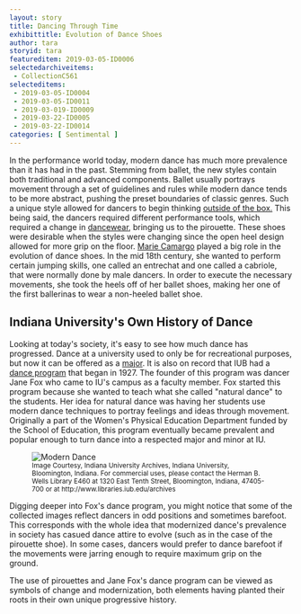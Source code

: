 ```yaml
---
layout: story
title: Dancing Through Time
exhibittitle: Evolution of Dance Shoes
author: tara
storyid: tara
featureditem: 2019-03-05-ID0006
selectedarchiveitems:
 - CollectionC561
selecteditems:
 - 2019-03-05-ID0004
 - 2019-03-05-ID0011
 - 2019-03-019-ID0009
 - 2019-03-22-ID0005
 - 2019-03-22-ID0014
categories: [ Sentimental ]
---
```


In the performance world today, modern dance has much more prevalence than it has had in the past. Stemming from ballet, the new styles contain both traditional and advanced components. Ballet usually portrays movement through a set of guidelines and rules while modern dance tends to be more abstract, pushing the preset boundaries of classic genres. Such a unique style allowed for dancers to begin thinking [outside of the box.](https://www.jstor.org/stable/3849882) This being said, the dancers required different performance tools, which required a change in [dancewear,](https://www.jstor.org/stable/40259742?seq=1#metadata_info_tab_contents) bringing us to the pirouette. These shoes were desirable when the styles were changing since the open heel design allowed for more grip on the floor. [Marie Camargo](https://www.britannica.com/biography/Marie-Camargo) played a big role in the evolution of dance shoes. In the mid 18th century, she wanted to perform certain jumping skills, one called an entrechat and one called a cabriole, that were normally done by male dancers. In order to execute the necessary movements, she took the heels off of her ballet shoes, making her one of the first ballerinas to wear a non-heeled ballet shoe.

## Indiana University's Own History of Dance

Looking at today's society, it's easy to see how much dance has progressed. Dance at a university used to only be for recreational purposes, but now it can be offered as a [major](https://college.indiana.edu/academics/degrees-majors/major-guides/dance-bfa.html). It is also on record that IUB had a [dance program](http://purl.dlib.indiana.edu/iudl/findingaids/archives/InU-Ar-VAD4124) that began in 1927. The founder of this program was dancer Jane Fox who came to IU's campus as a faculty member. Fox started this program because she wanted to teach what she called "natural dance" to the students. Her idea for natural dance was having her students use modern dance techniques to portray feelings and ideas through movement. Originally a part of the Women's Physical Education Department funded by the School of Education, this program eventually became prevalent and popular enough to turn dance into a respected major and minor at IU.

<figure>
  <img src="http://fedora.dlib.indiana.edu/fedora/get/iudl:1139660/LARGE" alt="Modern Dance"/>
  <figcaption><small>Image Courtesy, Indiana University Archives, Indiana University, Bloomington, Indiana. For commercial uses, please contact the Herman B. Wells Library E460 at 1320 East Tenth Street, Bloomington, Indiana, 47405-700 or at http://www.libraries.iub.edu/archives</small></figcaption>
</figure>

Digging deeper into Fox's dance program, you might notice that some of the collected images reflect dancers in odd positions and sometimes barefoot. This corresponds with the whole idea that modernized dance's prevalence in society has casued dance attire to evolve (such as in the case of the pirouette shoe). In some cases, dancers would prefer to dance barefoot if the movements were jarring enough to require maximum grip on the ground.

The use of pirouettes and Jane Fox's dance program can be viewed as symbols of change and modernization, both elements having planted their roots in their own unique progressive history.
